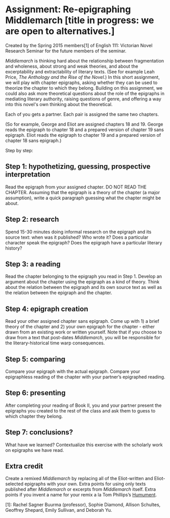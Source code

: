 # Assignment: Re-epigraphing Middlemarch [title in progress: we are open to alternatives.] 
Created by the Spring 2015 members[1] of English 111: Victorian Novel Research Seminar for the future members of the seminar. 

*Middlemarch* is thinking hard about the relationship between fragmentation and wholeness, about strong and weak theories, and about the excerptability and extractability of literary texts. (See for example Leah Price, *The Anthology and the Rise of the Novel*.) In this short assignment, we will play with chapter epigraphs, asking whether they can be used to theorize the chapter to which they belong. Building on this assignment, we could also ask more theoretical questions about the role of the epigraphs in mediating literary authority, raising questions of genre, and offering a way into this novel's own thinking about the theoretical. 

Each of you gets a partner. Each pair is assigned the same two chapters. 

(So for example, George and Eliot are assigned chapters 18 and 19. George reads the epigraph to chapter 18 and a prepared version of chapter 19 sans epigraph. Eliot reads the epigraph to chapter 19 and a prepared version of chapter 18 sans epigraph.) 

Step by step: 

## Step 1: hypothetizing, guessing, prospective interpretation 
Read the epigraph from your assigned chapter. DO NOT READ THE CHAPTER. Assuming that the epigraph is a theory of the chapter (a major assumption), write a quick paragraph guessing what the chapter might be about. 

## Step 2: research 
Spend 15-30 minutes doing informal research on the epigraph and its source text: when was it published? Who wrote it? Does a particular character speak the epigraph? Does the epigraph have a particular literary history? 

## Step 3: a reading
Read the chapter belonging to the epigraph you read in Step 1. Develop an argument about the chapter using the epigraph as a kind of theory. Think about the relation between the epigraph and its own source text as well as the relation between the epigraph and the chapter. 

## Step 4: epigraph creation
Read your other assigned chapter sans epigraph. Come up with 1) a brief theory of the chapter and 2) your own epigraph for the chapter - either drawn from an existing work or written yourself. Note that if you choose to draw from a text that post-dates *Middlemarch*, you will be responsible for the literary-historical time warp consequences. 

## Step 5: comparing
Compare your epigraph with the actual epigraph. Compare your epigraphless reading of the chapter with your partner’s epigraphed reading. 

## Step 6: presenting
After completing your reading of Book II, you and your partner present the epigraphs you created to the rest of the class and ask them to guess to which chapter they belong. 

## Step 7: conclusions?
What have we learned? Contextualize this exercise with the scholarly work on epigraphs we have read. 

## Extra credit
Create a remixed *Middlemarch* by replacing all of the Eliot-written and Eliot-selected epigraphs with your own. Extra points for using only texts published after *Middlemarch* or excerpts from *Middlemarch* itself. Extra points if you invent a name for your remix a la Tom Phillips’s [Humument](http://www.tomphillips.co.uk/humument).

[1]: Rachel Sagner Buurma (professor), Sophie Diamond, Allison Schultes, Geoffrey Shepard, Emily Sullivan, and Deborah Yu.

